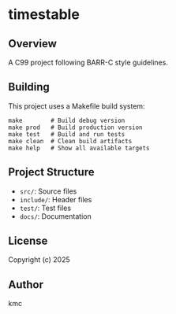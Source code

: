 # timestable

## Overview
A C99 project following BARR-C style guidelines.

## Building
This project uses a Makefile build system:

```
make        # Build debug version
make prod   # Build production version
make test   # Build and run tests
make clean  # Clean build artifacts
make help   # Show all available targets
```

## Project Structure
- `src/`: Source files
- `include/`: Header files
- `test/`: Test files
- `docs/`: Documentation

## License
Copyright (c) 2025

## Author
kmc
